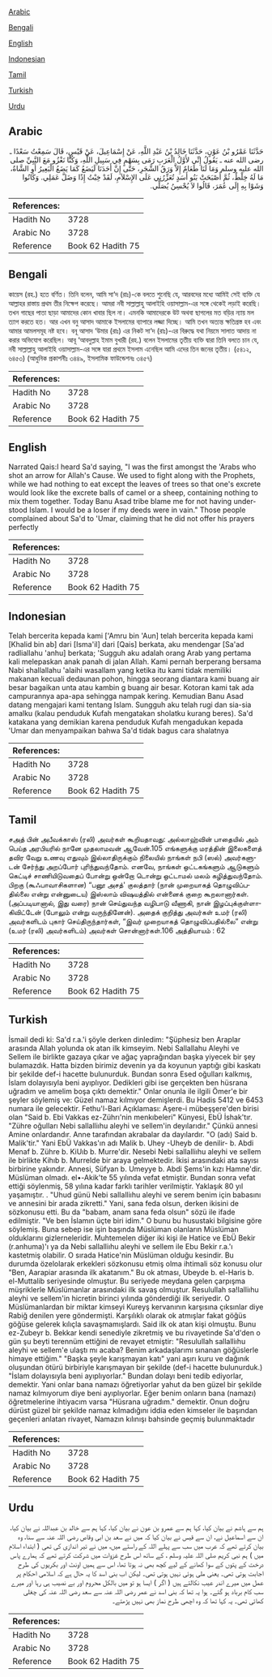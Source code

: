 [Arabic](#arabic)

[Bengali](#bengali)

[English](#english)

[Indonesian](#indonesian)

[Tamil](#tamil)

[Turkish](#turkish)

[Urdu](#urdu)

## Arabic


<div dir="rtl" lang="ar" style={{fontSize:'larger',backgroundColor:'#f8f9fa',padding:20}}>
حَدَّثَنَا عَمْرُو بْنُ عَوْنٍ، حَدَّثَنَا خَالِدُ بْنُ عَبْدِ اللَّهِ، عَنْ إِسْمَاعِيلَ، عَنْ قَيْسٍ، قَالَ سَمِعْتُ سَعْدًا ـ رضى الله عنه ـ يَقُولُ إِنِّي لأَوَّلُ الْعَرَبِ رَمَى بِسَهْمٍ فِي سَبِيلِ اللَّهِ، وَكُنَّا نَغْزُو مَعَ النَّبِيِّ صلى الله عليه وسلم وَمَا لَنَا طَعَامٌ إِلاَّ وَرَقُ الشَّجَرِ، حَتَّى إِنَّ أَحَدَنَا لَيَضَعُ كَمَا يَضَعُ الْبَعِيرُ أَوِ الشَّاةُ، مَا لَهُ خِلْطٌ، ثُمَّ أَصْبَحَتْ بَنُو أَسَدٍ تُعَزِّرُنِي عَلَى الإِسْلاَمِ، لَقَدْ خِبْتُ إِذًا وَضَلَّ عَمَلِي‏.‏ وَكَانُوا وَشَوْا بِهِ إِلَى عُمَرَ، قَالُوا لاَ يُحْسِنُ يُصَلِّي‏.‏
</div>
<div style={{backgroundColor:'#f8f9fa',padding:20, marginBottom: 10}}><table> <thead> <tr> <th>References:</th> <th></th> </tr> </thead> <tbody><tr><td>Hadith No</td><td>3728</td></tr><tr><td>Arabic No</td><td>3728</td></tr><tr><td>Reference</td><td>Book 62 Hadith 75</td></tr></tbody></table></div>

## Bengali


<div dir="ltr" lang="bn" style={{fontSize:'larger',backgroundColor:'#f8f9fa',padding:20}}>
কায়েস (রহ.) হতে বর্ণিত। তিনি বলেন, আমি সা‘দ (রাঃ)-কে বলতে শুনেছি যে, আরবদের মধ্যে আমিই সেই ব্যক্তি যে আল্লাহর রাস্তায় প্রথম তীর নিক্ষেপ করেছে। আমরা নবী সাল্লাল্লাহু আলাইহি ওয়াসাল্লাম-এর সঙ্গে থেকেই লড়াই করেছি। তখন গাছের পাতা ছাড়া আমাদের কোন খাবার ছিল না। এমনকি আমাদেরকে উট অথবা ছাগলের মত বড়ির ন্যায় মল ত্যাগ করতে হত। আর এখন বনু আসাদ আমাকে ইসলামের ব্যাপারে লজ্জা দিচ্ছে। আমি তখন অত্যন্ত ক্ষতিগ্রস্ত হব এবং আমার আমলসমূহ নষ্ট হবে। বনূ আসাদ ‘উমার (রাঃ) এর নিকট সা‘দ (রাঃ)-এর বিরুদ্ধে যথা নিয়মে সালাত আদায় না করার অভিযোগ করেছিল। আবূ ‘আবদুল্লাহ ইমাম বুখারী (রহ.) বলেন ইসলামের তৃতীয় ব্যক্তি দ্বারা তিনি বলতে চান যে, নবী সাল্লাল্লাহু আলাইহি ওয়াসাল্লাম-এর সঙ্গে যারা প্রথমে ইসলাম এনেছিল আমি এদের তিন জনের তৃতীয়। (৫৪১২, ৬৪৫৩) (আধুনিক প্রকাশনীঃ ৩৪৪৯, ইসলামিক ফাউন্ডেশনঃ ৩৪৫৭)
</div>
<div style={{backgroundColor:'#f8f9fa',padding:20, marginBottom: 10}}><table> <thead> <tr> <th>References:</th> <th></th> </tr> </thead> <tbody><tr><td>Hadith No</td><td>3728</td></tr><tr><td>Arabic No</td><td>3728</td></tr><tr><td>Reference</td><td>Book 62 Hadith 75</td></tr></tbody></table></div>

## English


<div dir="ltr" lang="en" style={{fontSize:'larger',backgroundColor:'#f8f9fa',padding:20}}>
Narrated Qais:I heard Sa'd saying, "I was the first amongst the 'Arabs who shot an arrow for Allah's Cause. We used to fight along with the Prophets, while we had nothing to eat except the leaves of trees so that one's excrete would look like the excrete balls of camel or a sheep, containing nothing to mix them together. Today Banu Asad tribe blame me for not having understood Islam. I would be a loser if my deeds were in vain." Those people complained about Sa'd to 'Umar, claiming that he did not offer his prayers perfectly
</div>
<div style={{backgroundColor:'#f8f9fa',padding:20, marginBottom: 10}}><table> <thead> <tr> <th>References:</th> <th></th> </tr> </thead> <tbody><tr><td>Hadith No</td><td>3728</td></tr><tr><td>Arabic No</td><td>3728</td></tr><tr><td>Reference</td><td>Book 62 Hadith 75</td></tr></tbody></table></div>

## Indonesian


<div dir="ltr" lang="id" style={{fontSize:'larger',backgroundColor:'#f8f9fa',padding:20}}>
Telah bercerita kepada kami ['Amru bin 'Aun] telah bercerita kepada kami [Khalid bin ab] dari [Isma'il] dari [Qais] berkata, aku mendengar [Sa'ad radliallahu 'anhu] berkata; 'Sugguh aku adalah orang Arab yang pertama kali melepaskan anak panah di jalan Allah. Kami pernah berperang bersama Nabi shallallahu 'alaihi wasallam yang ketika itu kami tidak memiliki makanan kecuali dedaunan pohon, hingga seorang diantara kami buang air besar bagaikan unta atau kambin g buang air besar. Kotoran kami tak ada campurannya apa-apa sehingga nampak kering. Kemudian Banu Asad datang mengajari kami tentang Islam. Sungguh aku telah rugi dan sia-sia amalku (kalau penduduk Kufah mengatakan sholatku kurang beres). Sa'd katakana yang demikian karena penduduk Kufah mengadukan kepada 'Umar dan menyampaikan bahwa Sa'd tidak bagus cara shalatnya
</div>
<div style={{backgroundColor:'#f8f9fa',padding:20, marginBottom: 10}}><table> <thead> <tr> <th>References:</th> <th></th> </tr> </thead> <tbody><tr><td>Hadith No</td><td>3728</td></tr><tr><td>Arabic No</td><td>3728</td></tr><tr><td>Reference</td><td>Book 62 Hadith 75</td></tr></tbody></table></div>

## Tamil


<div dir="ltr" lang="ta" style={{fontSize:'larger',backgroundColor:'#f8f9fa',padding:20}}>
சஅத் பின் அபீவக்காஸ் (ரலி) அவர்கள் கூறியதாவது: அல்லாஹ்வின் பாதையில் அம் பெய்த அரபியரில் நானே முதலாமவன் ஆவேன்.105 எங்களுக்கு மரத்தின் இலைகளைத் தவிர வேறு உணவு எதுவும் இல்லாதிருக்கும் நிலையில் நாங்கள் நபி (ஸல்) அவர்களுடன் சேர்ந்து அறப்போர் புரிந்துவந்தோம். எனவே, நாங்கள் ஒட்டகங்களும் ஆடுகளும் கெட்டிச் சாணியிடுவதைப் போன்று ஒன்றோ டொன்று ஒட்டாமல் மலம் கழித்துவந்தோம். பிறகு (கூஃபாவாசிகளான) “பனூ அசத்' குலத்தார் (நான் முறையாகத் தொழுவிப்பதில்லை என்று என்னுடைய) இஸ்லாம் விஷயத்தில் என்னைக் குறை கூறலானார்கள். (அப்படியானால், இது வரை) நான் செய்துவந்த வழிபாடு வீணாகி, நான் இழப்புக்குள்ளாகிவிட்டேன் (போலும் என்று வருந்தினேன்). அதைக் குறித்து அவர்கள் உமர் (ரலி) அவர்களிடம் புகார் செய்திருந்தார்கள், “இவர் முறையாகத் தொழுவிப்பதில்லை” என்று (உமர் (ரலி) அவர்களிடம்) அவர்கள் சொன்னார்கள்.106 அத்தியாயம் : 62
</div>
<div style={{backgroundColor:'#f8f9fa',padding:20, marginBottom: 10}}><table> <thead> <tr> <th>References:</th> <th></th> </tr> </thead> <tbody><tr><td>Hadith No</td><td>3728</td></tr><tr><td>Arabic No</td><td>3728</td></tr><tr><td>Reference</td><td>Book 62 Hadith 75</td></tr></tbody></table></div>

## Turkish


<div dir="ltr" lang="tr" style={{fontSize:'larger',backgroundColor:'#f8f9fa',padding:20}}>
İsmail dedi ki: Sa'd r.a.'i şöyle derken dinledim: "Şüphesiz ben Araplar arasında Allah yolunda ok atan ilk kimseyim. Nebi Sallallahu Aleyhi ve Sellem ile birlikte gazaya çıkar ve ağaç yaprağından başka yiyecek bir şey bulamazdık. Hatta bizden birimiz devenin ya da koyunun yaptığı gibi kaskatı bir şekilde def-i hacette bulunurduk. Bundan sonra Esed oğulları kalkmış, İslam dolayısıyla beni ayıplıyor. Dedikleri gibi ise gerçekten ben hüsrana uğradım ve amelim boşa çıktı demektir." Onlar onunla ile ilgili Ömer'e bir şeyler söylemiş ve: Güzel namaz kılmıyor demişlerdi. Bu Hadis 5412 ve 6453 numara ile gelecektir. Fethu'l-Bari Açıklaması: Aşere-i mübeşşere'den birisi olan "Said b. Ebi Vakkas ez-Zührı'nin menkıbeleri" Künyesi, EbÜ İshak'tır. "Zühre oğulları Nebi sallalliıhu aleyhi ve sellem'in deyılarıdır." Çünkü annesi Amine onlardandır. Anne tarafından akrabalar da dayılardır. "O (adı) Said b. Malik'tir." Yani EbÜ Vakkas'ın adı Malik b. Uhey -Uheyb de denilir- b. Abdi Menaf b. Zühre b. KiUıb b. Murre'dir. Nesebi Nebi sallalliıhu aleyhi ve sellem ile birlikte Kihıb b. Murrelde bir araya gelmektedir. İkisi arasındaki ata sayısı birbirine yakındır. Annesi, Süfyan b. Umeyye b. Abdi Şems'in kızı Hamne'dir. Müslüman olmadı. el•-Akik'te 55 yılında vefat etmiştir. Bundan sonra vefat ettiği söylenmiş, 58 yılına kadar farklı tarihler verilmiştir. Yaklaşık 80 yıl yaşamıştır. . "Uhud günü Nebi sallalliıhu aleyhi ve serem benim için babasını ve annesini bir arada zikretti." Yani, sana feda olsun, derken ikisini de sözkonusu etti. Bu da "babam, anam sana feda olsun" sözü ile ifade edilmiştir. "Ve ben İslamın üçte biri idim." O bunu bu husustaki bilgisine göre söylemiş. Buna sebep ise işin başında Müslüman olanların Müslüman olduklarını gizlerneleridir. Muhtemelen diğer iki kişi ile Hatice ve EbÜ Bekir (r.anhuma)'ı ya da Nebi sallalliıhu aleyhi ve sellem ile Ebu Bekir r.a.'ı kastetmiş olabilir. O sırada Hatice'nin Müslüman olduğu kesindir. Bu durumda özelolarak erkekleri sözkonusu etmiş olma ihtimali söz konusu olur "Ben, Aarapiar arasında ilk akatanım." Bu ok atması, Ubeyde b. el-Haris b. el-Muttalib seriyesinde olmuştur. Bu seriyede meydana gelen çarpışma müşriklerle Müslümanlar arasındaki ilk savaş olmuştur. Resulullah sa!lalliıhu aleyhi ve sellem'in hicretin birinci yılında gönderdiği ilk seriyedir. O Müslümanlardan bir miktar kimseyi Kureyş kervanının karşısına çıksınlar diye Rabiğ denilen yere göndermişti. Karşılıklı olarak ok atmışlar fakat göğüs göğüse gelerek kılıçla savaşmamışlardı. Said ilk ok atan kişi olmuştu. Bunu ez-Zubeyr b. Bekkar kendi senediyle zikretmiş ve bu rivayetinde Sa'd'den o gün şu beyti terennüm ettiğini de revayet etmiştir: "Resulullah sallalliıhu aleyhi ve sellem'e ulaştı mı acaba? Benim arkadaşlarımı sınanan göğüslerle himaye ettiğim." "Başka şeyle karışmayan katı" yani aşırı kuru ve dağınık oluşundan ötürü birbiriyle karışmayan bir şekilde (def-i hacette bulunurduk.) "İslam dolayısıyla beni ayıplıyorlar." Bundan dolayı beni tedib ediyorlar, demektir. Yani onlar bana namazı öğretiyorlar yahut da ben güzel bir şekilde namaz kılmıyorum diye beni ayıplıyorlar. Eğer benim onların bana (namazı) öğretmelerine ihtiyacım varsa "Hüsrana uğradım." demektir. Onun doğru dürüst güzel bir şekilde namaz kılmadığını iddia eden kimseler ile başından geçenleri anlatan rivayet, Namazın kılınışı bahsinde geçmiş bulunmaktadır
</div>
<div style={{backgroundColor:'#f8f9fa',padding:20, marginBottom: 10}}><table> <thead> <tr> <th>References:</th> <th></th> </tr> </thead> <tbody><tr><td>Hadith No</td><td>3728</td></tr><tr><td>Arabic No</td><td>3728</td></tr><tr><td>Reference</td><td>Book 62 Hadith 75</td></tr></tbody></table></div>

## Urdu


<div dir="rtl" lang="ur" style={{fontSize:'larger',backgroundColor:'#f8f9fa',padding:20}}>
ہم سے ہاشم نے بیان کیا، کہا ہم سے عمرو بن عون نے بیان کیا، کہا ہم سے خالد بن عبداللہ نے بیان کیا، ان سے اسماعیل نے، ان سے قیس نے بیان کیا کہ میں نے سعد بن ابی وقاص رضی اللہ عنہ سے سنا، وہ بیان کرتے تھے کہ عرب میں سب سے پہلے اللہ کے راستے میں، میں نے تیر اندازی کی تھی ( ابتداء اسلام میں ) ہم نبی کریم صلی اللہ علیہ وسلم ، کے ساتھ اس طرح غزوات میں شرکت کرتے تھے کہ ہمارے پاس درخت کے پتوں کے سوا کھانے کے لیے کچھ بھی نہ ہوتا تھا، اس سے ہمیں اونٹ اور بکریوں کی طرح اجابت ہوتی تھی۔ یعنی ملی ہوئی نہیں ہوتی تھی۔ لیکن اب بنی اسد کا یہ حال ہے کہ اسلامی احکام پر عمل میں میرے اندر عیب نکالتے ہیں ( اگر ) ایسا ہو تو میں بالکل محروم اور بے نصیب ہی رہا اور میرے سب کام برباد ہو گئے۔ ہوا یہ تھا کہ بنی اسد نے عمر رضی اللہ عنہ سے سعد رضی اللہ عنہ کی چغلی کھائی تھی۔ یہ کہا تھا کہ وہ اچھی طرح نماز بھی نہیں پڑھتے۔
</div>
<div style={{backgroundColor:'#f8f9fa',padding:20, marginBottom: 10}}><table> <thead> <tr> <th>References:</th> <th></th> </tr> </thead> <tbody><tr><td>Hadith No</td><td>3728</td></tr><tr><td>Arabic No</td><td>3728</td></tr><tr><td>Reference</td><td>Book 62 Hadith 75</td></tr></tbody></table></div>